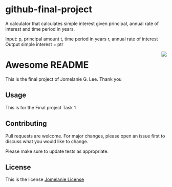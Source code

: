 # github-final-project
A calculator that calculates simple interest given principal, annual rate of interest and time period in years.

Input: p, principal amount t, time period in years r, annual rate of interest Output simple interest = ptr

<img src="icon.png" align="right" />

# Awesome README 

This is the final project of Jomelanie G. Lee. Thank you

## Usage

This is for the Final project Task 1

## Contributing
Pull requests are welcome. For major changes, please open an issue first to discuss what you would like to change.

Please make sure to update tests as appropriate.

## License
This is the license [Jomelanie License]([https://github.com/jomelaniegarcia/github-final-project/blob/main/LICENSE])
